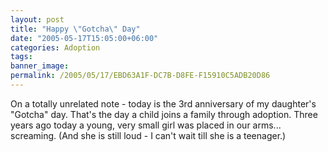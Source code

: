 ```yaml
---
layout: post
title: "Happy \"Gotcha\" Day"
date: "2005-05-17T15:05:00+06:00"
categories: Adoption 
tags: 
banner_image: 
permalink: /2005/05/17/EBD63A1F-DC7B-D8FE-F15910C5ADB20D86
---
```


On a totally unrelated note - today is the 3rd anniversary of my daughter's "Gotcha" day. That's the day a child joins a family through adoption. Three years ago today a young, very small girl was placed in our arms... screaming. (And she is still loud - I can't wait till she is a teenager.)